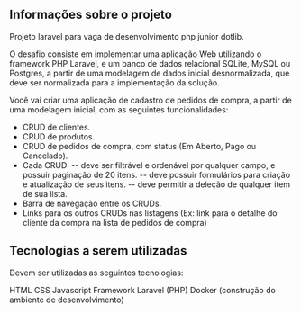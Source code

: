 ## Informações sobre o projeto

Projeto laravel para vaga de desenvolvimento php junior dotlib.

O desafio consiste em implementar uma aplicação Web utilizando o framework PHP Laravel, e um banco de dados relacional SQLite, MySQL ou Postgres, a partir de uma modelagem de dados inicial desnormalizada, que deve ser normalizada para a implementação da solução.

Você vai criar uma aplicação de cadastro de pedidos de compra, a partir de uma modelagem inicial, com as seguintes funcionalidades:

- CRUD de clientes.
- CRUD de produtos.
- CRUD de pedidos de compra, com status (Em Aberto, Pago ou Cancelado).
- Cada CRUD:
-- deve ser filtrável e ordenável por qualquer campo, e possuir paginação de 20 itens.
-- deve possuir formulários para criação e atualização de seus itens.
-- deve permitir a deleção de qualquer item de sua lista.
- Barra de navegação entre os CRUDs.
- Links para os outros CRUDs nas listagens (Ex: link para o detalhe do cliente da compra na lista de pedidos de compra)

## Tecnologias a serem utilizadas

Devem ser utilizadas as seguintes tecnologias:

HTML
CSS
Javascript
Framework Laravel (PHP)
Docker (construção do ambiente de desenvolvimento)
